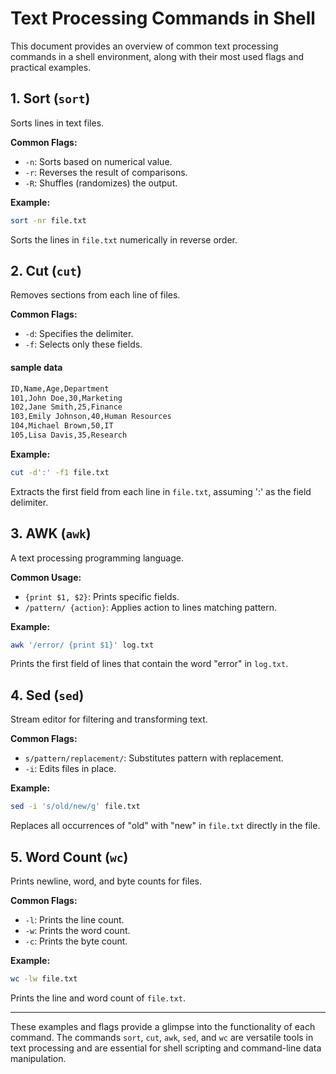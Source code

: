 # Text Processing Commands in Shell

This document provides an overview of common text processing commands in a shell environment, along with their most used flags and practical examples.

## 1. Sort (`sort`)

Sorts lines in text files.

**Common Flags:**
- `-n`: Sorts based on numerical value.
- `-r`: Reverses the result of comparisons.
- `-R`: Shuffles (randomizes) the output.

**Example:**
```sh
sort -nr file.txt
```
Sorts the lines in `file.txt` numerically in reverse order.

## 2. Cut (`cut`)

Removes sections from each line of files.

**Common Flags:**
- `-d`: Specifies the delimiter.
- `-f`: Selects only these fields.
#### sample data
``` bash
ID,Name,Age,Department
101,John Doe,30,Marketing
102,Jane Smith,25,Finance
103,Emily Johnson,40,Human Resources
104,Michael Brown,50,IT
105,Lisa Davis,35,Research
```
**Example:**
```sh
cut -d':' -f1 file.txt
```
Extracts the first field from each line in `file.txt`, assuming ':' as the field delimiter.

## 3. AWK (`awk`)

A text processing programming language.

**Common Usage:**
- `{print $1, $2}`: Prints specific fields.
- `/pattern/ {action}`: Applies action to lines matching pattern.

**Example:**
```sh
awk '/error/ {print $1}' log.txt
```
Prints the first field of lines that contain the word "error" in `log.txt`.

## 4. Sed (`sed`)

Stream editor for filtering and transforming text.

**Common Flags:**
- `s/pattern/replacement/`: Substitutes pattern with replacement.
- `-i`: Edits files in place.

**Example:**
```sh
sed -i 's/old/new/g' file.txt
```
Replaces all occurrences of "old" with "new" in `file.txt` directly in the file.

## 5. Word Count (`wc`)

Prints newline, word, and byte counts for files.

**Common Flags:**
- `-l`: Prints the line count.
- `-w`: Prints the word count.
- `-c`: Prints the byte count.

**Example:**
```sh
wc -lw file.txt
```
Prints the line and word count of `file.txt`.

---

These examples and flags provide a glimpse into the functionality of each command. The commands `sort`, `cut`, `awk`, `sed`, and `wc` are versatile tools in text processing and are essential for shell scripting and command-line data manipulation.
